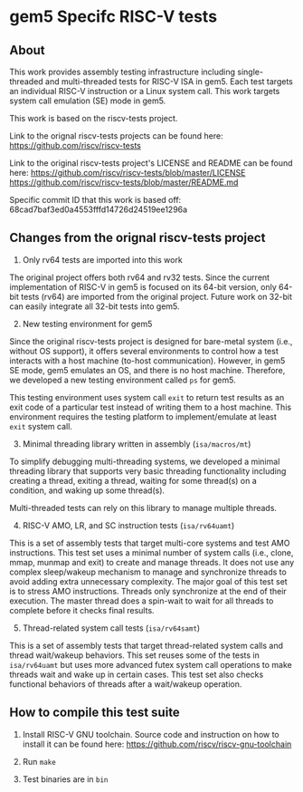 gem5 Specifc RISC-V tests
=========================

About
-----

This work provides assembly testing infrastructure including single-threaded
and multi-threaded tests for RISC-V ISA in gem5. Each test targets an
individual RISC-V instruction or a Linux system call. This work targets
system call emulation (SE) mode in gem5.

This work is based on the riscv-tests project.

Link to the orignal riscv-tests projects can be found here:
  https://github.com/riscv/riscv-tests

Link to the original riscv-tests project's LICENSE and README can be found
here:
  https://github.com/riscv/riscv-tests/blob/master/LICENSE
  https://github.com/riscv/riscv-tests/blob/master/README.md

Specific commit ID that this work is based off:
  68cad7baf3ed0a4553fffd14726d24519ee1296a

Changes from the orignal riscv-tests project
--------------------------------------------

1. Only rv64 tests are imported into this work

The original project offers both rv64 and rv32 tests. Since the current
implementation of RISC-V in gem5 is focused on its 64-bit version, only
64-bit tests (rv64) are imported from the original project. Future work
on 32-bit can easily integrate all 32-bit tests into gem5.

2. New testing environment for gem5

Since the original riscv-tests project is designed for bare-metal system (i.e.,
without OS support), it offers several environments to control how a test
interacts with a host machine (to-host communication). However, in gem5 SE
mode, gem5 emulates an OS, and there is no host machine. Therefore, we
developed a new testing environment called `ps` for gem5.

This testing environment uses system call `exit` to return test results as an
exit code of a particular test instead of writing them to a host machine. This
environment requires the testing platform to implement/emulate at least `exit`
system call.

3. Minimal threading library written in assembly (`isa/macros/mt`)

To simplify debugging multi-threading systems, we developed a minimal threading
library that supports very basic threading functionality including creating a
thread, exiting a thread, waiting for some thread(s) on a condition, and waking
up some thread(s).

Multi-threaded tests can rely on this library to manage multiple threads.

4. RISC-V AMO, LR, and SC instruction tests (`isa/rv64uamt`)

This is a set of assembly tests that target multi-core systems and test AMO
instructions. This test set uses a minimal number of system calls (i.e., clone,
mmap, munmap and exit) to create and manage threads.  It does not use any
complex sleep/wakeup mechanism to manage and synchronize threads to avoid
adding extra unnecessary complexity. The major goal of this test set is to
stress AMO instructions. Threads only synchronize at the end of their
execution. The master thread does a spin-wait to wait for all threads to
complete before it checks final results.

5. Thread-related system call tests (`isa/rv64samt`)

This is a set of assembly tests that target thread-related system calls and
thread wait/wakeup behaviors. This set reuses some of the tests in
`isa/rv64uamt` but uses more advanced futex system call operations to make
threads wait and wake up in certain cases. This test set also checks functional
behaviors of threads after a wait/wakeup operation.

How to compile this test suite
------------------------------

1. Install RISC-V GNU toolchain. Source code and instruction on how to install
it can be found here: https://github.com/riscv/riscv-gnu-toolchain

2. Run `make`

3. Test binaries are in `bin`

